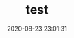 ---
title: test
date: 2020-08-23 23:01:31
sidebar: 'auto'
categories:
 - 后端
tags:
 - test
publish: true
---
